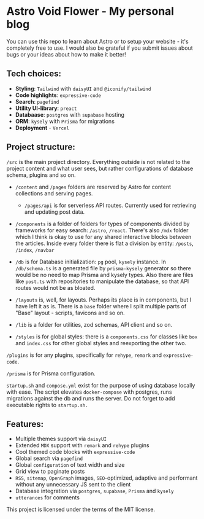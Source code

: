 # Astro Void Flower - My personal blog

You can use this repo to learn about Astro or to setup your website - it's completely free to use.
I would also be grateful if you submit issues about bugs or your ideas about how to make it better!

## Tech choices:

- **Styling**: `Tailwind` with `daisyUI` and `@iconify/tailwind`
- **Code highlights**: `expressive-code`
- **Search**: `pagefind`
- **Utility UI-library**: `preact`
- **Databaase**: `postgres` with `supabase` hosting
- **ORM**: `kysely` with `Prisma` for migrations
- **Deployment** - `Vercel`

## Project structure:

`/src` is the main project directory. Everything outside is not related to the project content and what user sees, but rather configurations of database schema, plugins and so on.

- `/content` and `/pages` folders are reserved by Astro for content collections and serving pages.

  - `/pages/api` is for serverless API routes. Currently used for retrieving and updating post data.

- `/components` is a folder of folders for types of components divided by frameworks for easy search: `/astro`, `/react`. There's also `/mdx` folder which I think is okay to use for any shared interactive blocks between the articles. Inside every folder there is flat a division by entity: `/posts`, `/index`, `/navbar`

- `/db` is for Database initialization: `pg` pool, `kysely` instance. In `/db/schema.ts` is a generated file by `prisma-kysely` generator so there would be no need to map Prisma and kysely types. Also there are files like `post.ts` with repositories to manipulate the database, so that API routes would not be as bloated.

- `/layouts` is, well, for layouts. Perhaps its place is in components, but I have left it as is. There is a `base` folder where I split multiple parts of "Base" layout - scripts, favicons and so on.

- `/lib` is a folder for utilities, zod schemas, API client and so on.

- `/styles` is for global styles: there is a `components.css` for classes like `box` and `index.css` for other global styles and reexporting the other two.

`/plugins` is for any plugins, specifically for `rehype`, `remark` and `expressive-code`.

`/prisma` is for Prisma configuration.

`startup.sh` and `compose.yml` exist for the purpose of using database locally with ease. The script elevates `docker-compose` with postgres, runs migrations against the db and runs the server. Do not forget to add executable rights to `startup.sh.`

## Features:

- Multiple themes support via `daisyUI`
- Extended `MDX` support with `remark` and `rehype` plugins
- Cool themed code blocks with `expressive-code`
- Global search via `pagefind`
- Global `configuration` of text width and size
- Grid view to paginate posts
- `RSS`, `sitemap`, `OpenGraph` images, `SEO`-optimized, adaptive and performant without any unnecessary JS sent to the client
- Database integration via `postgres`, `supabase`, `Prisma` and `kysely`
- `utterances` for comments

This project is licensed under the terms of the MIT license.
